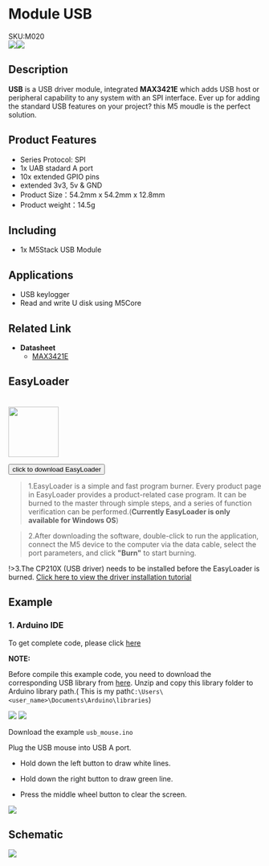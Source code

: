 # Module USB

<div class="badge badge-pill badge-primary product_sku_tag">SKU:M020</div>

<div class="product_pic"><img src="assets/img/product_pics/module/module_usb_01.webp"><img src="assets/img/product_pics/module/module_usb_02.webp"></div>

## Description

**USB** is a USB driver module, integrated **MAX3421E** which adds USB host or peripheral capability to any system with an SPI
interface.  Ever up for adding the standard USB features on your project? this M5 moudle is the perfect solution.

## Product Features

-  Series Protocol: SPI
-  1x UAB stadard A port
-  10x extended GPIO pins
-  extended 3v3, 5v & GND
-  Product Size：54.2mm x 54.2mm x 12.8mm
-  Product weight：14.5g

## Including

-  1x M5Stack USB Module

## Applications

-  USB keylogger
-  Read and write U disk using M5Core

## Related Link

- **Datasheet** 
   - [MAX3421E](https://m5stack.oss-cn-shenzhen.aliyuncs.com/resource/docs/datasheet/module/MAX3421E_en.pdf)


## EasyLoader

<img src="https://m5stack.oss-cn-shenzhen.aliyuncs.com/image/EasyLoader_logo.webp" width="100px" style="margin-top:20px">

<a href="https://m5stack.oss-cn-shenzhen.aliyuncs.com/EasyLoader/Module/EasyLoader_USB.exe"><button type="button" class="btn btn-primary">click to download EasyLoader</button></a>

>1.EasyLoader is a simple and fast program burner. Every product page in EasyLoader provides a product-related case program. It can be burned to the master through simple steps, and a series of function verification can be performed.(**Currently EasyLoader is only available for Windows OS**)

>2.After downloading the software, double-click to run the application, connect the M5 device to the computer via the data cable, select the port parameters, and click **"Burn"** to start burning.

!>3.The CP210X (USB driver) needs to be installed before the EasyLoader is burned. [Click here to view the driver installation tutorial](en/related_documents/M5Burner#install-usb-driver)


## Example

### 1. Arduino IDE

To get complete code, please click [here](https://github.com/m5stack/M5-ProductExampleCodes/tree/master/Module/USB/Arduino)

**NOTE:**

Before compile this example code, you need to download the corresponding USB library from [here](https://github.com/m5stack/M5-ProductExampleCodes/tree/master/Module/USB/Arduino/Library).
Unzip and copy this library folder to Arduino library path.( This is my path`C:\Users\<user_name>\Documents\Arduino\libraries`)

<img src="assets/img/product_pics/module/module_usb_03.webp">

<img src="assets/img/product_pics/module/module_usb_04.webp">

Download the example `usb_mouse.ino`

Plug the USB mouse into USB A port.

* Hold down the left button to draw white lines.

* Hold down the right button to draw green line.

* Press the middle wheel button to clear the screen.

<img src="assets/img/product_pics/module/module_example/USB/example_module_usb_01.webp">

## Schematic

<img src="assets/img/product_pics/module/usb_sch.webp">

<script>

   var purchase_link = 'https://m5stack.com/collections/m5-module/products/usb-module';

   anchor_search(purchase_link);
   scrollFunc();

</script>